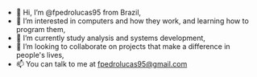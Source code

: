 - 👋 Hi, I’m @fpedrolucas95 from Brazil,
- 👀 I’m interested in computers and how they work, and learning how to program them,
- 🌱 I’m currently study analysis and systems development,
- 💞️ I’m looking to collaborate on projects that make a difference in people's lives,
- 📫 You can talk to me at fpedrolucas95@gmail.com

<!---
fpedrolucas95/fpedrolucas95 is a ✨ special ✨ repository because its `README.md` (this file) appears on your GitHub profile.
You can click the Preview link to take a look at your changes.
--->
